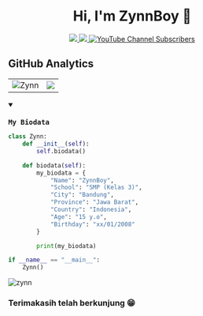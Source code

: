 <p align="center"> <h1 align="center">Hi, I'm ZynnBoy 👋</h1></p>
<p align="center">
<a href="https://youtube.com/@JejakCyber"><img src="https://img.shields.io/badge/YouTube-D14836?style=for-the-badge&logo=YouTube&logoColor=white"/> </a>
<a href="https://github.com/ZynnBoy01"><img src="https://img.shields.io/badge/-Github-FFA116?style=for-the-badge&logo=Github&logoColor=black"/> </a>
<a

[![YouTube Channel Subscribers](https://img.shields.io/youtube/channel/subscribers/UCVLg5XrJ8tTpm5yNA9gmLrw?logo=youtube&style=for-the-badge)](https://www.youtube.com/channel/UCVLg5XrJ8tTpm5yNA9gmLrw)
    
</a>
</p>

<h2>GitHub Analytics</h2>
<table style="width:100%">
  <tr>
    <td> <img src="https://github-readme-stats.vercel.app/api?username=ZynnBoy01&show_icons=true&theme=dark&locale=en&hide_border=true" alt="Zynn" /></td>
    <td><img src="https://github-readme-stats.vercel.app/api/top-langs/?username=ZynnBoy01&theme=dark&hide_border=true&layout=compact"></td>
  </tr>
</table>

<details open><summary><code><h3>My Biodata</h3></code></summary>

```python
class Zynn:
	def __init__(self):
		self.biodata()

	def biodata(self):
		my_biodata = {
			"Name": "ZynnBoy",
			"School": "SMP (Kelas 3)",
			"City": "Bandung",
			"Province": "Jawa Barat",
			"Country": "Indonesia",
			"Age": "15 y.o",
			"Birthday": "xx/01/2008"
		}

		print(my_biodata)

if __name__ == "__main__":
	Zynn()
```
</details>

<p align="left"> <img src="https://komarev.com/ghpvc/?username=ZynnBoy01&label=Views&color=green&style=plastic" alt="zynn" /> </p>

<h3>Terimakasih telah berkunjung 😁</h3>
